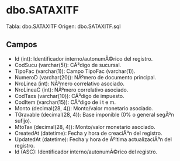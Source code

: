 ﻿# dbo.SATAXITF

Tabla: dbo.SATAXITF
Origen: dbo.SATAXITF.sql

## Campos

- Id (int): Identificador interno/autonumÃ©rico del registro.
- CodSucu (varchar(5)): CÃ³digo de sucursal.
- TipoFac (varchar(1)): Campo TipoFac (varchar(1)).
- NumeroD (varchar(20)): NÃºmero de documento principal.
- NroLinea (int): NÃºmero correlativo asociado.
- NroLineaC (int): NÃºmero correlativo asociado.
- CodTaxs (varchar(10)): CÃ³digo de impuesto.
- CodItem (varchar(15)): CÃ³digo de i t e m.
- Monto (decimal(28, 4)): Monto/valor monetario asociado.
- TGravable (decimal(28, 4)): Base imponible (0% o general segÃºn sufijo).
- MtoTax (decimal(28, 4)): Monto/valor monetario asociado.
- CreatedAt (datetime): Fecha y hora de creaciÃ³n del registro.
- UpdatedAt (datetime): Fecha y hora de Ãºltima actualizaciÃ³n del registro.
- Id (ASC): Identificador interno/autonumÃ©rico del registro.

